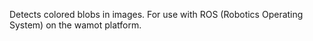 Detects colored blobs in images. For use with ROS (Robotics Operating System) on the wamot platform.
